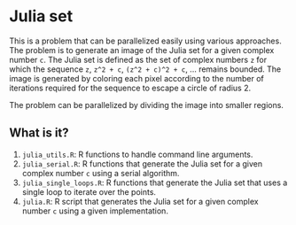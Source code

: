 # Julia set

This is a problem that can be parallelized easily using
various approaches. The problem is to generate an image
of the Julia set for a given complex number `c`. The
Julia set is defined as the set of complex numbers `z`
for which the sequence `z`, `z^2 + c`, `(z^2 + c)^2 + c`, ...
remains bounded. The image is generated by coloring each
pixel according to the number of iterations required for
the sequence to escape a circle of radius 2.

The problem can be parallelized by dividing the image
into smaller regions.


## What is it?

1. `julia_utils.R`: R functions to handle command line arguments.
1. `julia_serial.R`: R functions that generate the Julia set
   for a given complex number `c` using a serial algorithm.
1. `julia_single_loops.R`: R functions that generate the Julia set
   that uses a single loop to iterate over the points.
1. `julia.R`: R script that generates the Julia set for a given
   complex number `c` using a given implementation.
